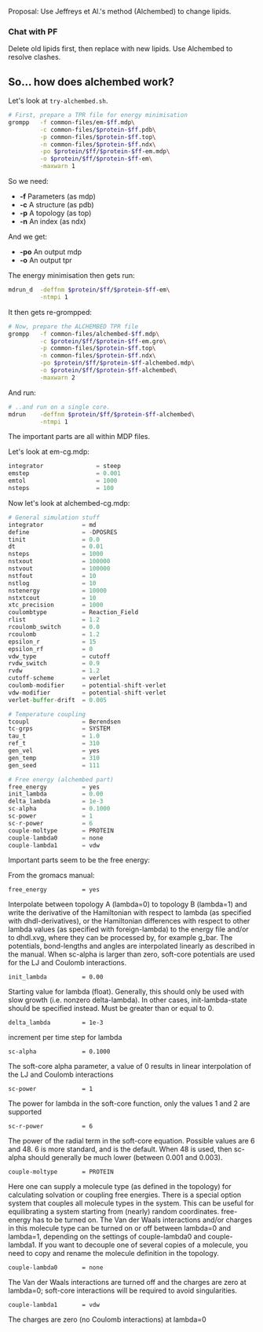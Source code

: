 Proposal: Use Jeffreys et Al.'s method (Alchembed) to change lipids.

### Chat with PF

Delete old lipids first, then replace with new lipids. Use Alchembed to resolve clashes.

So... how does alchembed work?
------------------------------

Let's look at `try-alchembed.sh`. 

```bash
# First, prepare a TPR file for energy minimisation
grompp   -f common-files/em-$ff.mdp\
         -c common-files/$protein-$ff.pdb\
         -p common-files/$protein-$ff.top\
         -n common-files/$protein-$ff.ndx\
         -po $protein/$ff/$protein-$ff-em.mdp\
         -o $protein/$ff/$protein-$ff-em\
         -maxwarn 1
```

So we need:

- **-f** Parameters (as mdp)
- **-c** A structure (as pdb)
- **-p** A topology (as top)
- **-n** An index (as ndx)

And we get:

- **-po** An output mdp
- **-o** An output tpr

The energy minimisation then gets run:

```bash
mdrun_d  -deffnm $protein/$ff/$protein-$ff-em\
         -ntmpi 1
```

It then gets re-grompped:

```bash
# Now, prepare the ALCHEMBED TPR file
grompp   -f common-files/alchembed-$ff.mdp\
         -c $protein/$ff/$protein-$ff-em.gro\
         -p common-files/$protein-$ff.top\
         -n common-files/$protein-$ff.ndx\
         -po $protein/$ff/$protein-$ff-alchembed.mdp\
         -o $protein/$ff/$protein-$ff-alchembed\
         -maxwarn 2
```

And run:

```bash
# ..and run on a single core. 
mdrun    -deffnm $protein/$ff/$protein-$ff-alchembed\
         -ntmpi 1
```

The important parts are all within MDP files.

Let's look at em-cg.mdp:

```python
integrator               = steep
emstep                   = 0.001
emtol                    = 1000
nsteps                   = 100
```

Now let's look at alchembed-cg.mdp:

```python
# General simulation stuff
integrator           = md           
define               = -DPOSRES
tinit                = 0.0          
dt                   = 0.01
nsteps               = 1000
nstxout              = 100000
nstvout              = 100000
nstfout              = 10
nstlog               = 10
nstenergy            = 10000
nstxtcout            = 10
xtc_precision        = 1000
coulombtype          = Reaction_Field
rlist                = 1.2
rcoulomb_switch      = 0.0  
rcoulomb             = 1.2
epsilon_r            = 15
epsilon_rf           = 0   
vdw_type             = cutoff 
rvdw_switch          = 0.9
rvdw                 = 1.2
cutoff-scheme        = verlet
coulomb-modifier     = potential-shift-verlet
vdw-modifier         = potential-shift-verlet
verlet-buffer-drift  = 0.005

# Temperature coupling
tcoupl               = Berendsen
tc-grps              = SYSTEM
tau_t                = 1.0 
ref_t                = 310 
gen_vel              = yes
gen_temp             = 310
gen_seed             = 111

# Free energy (alchembed part)
free_energy          = yes
init_lambda          = 0.00
delta_lambda         = 1e-3
sc-alpha             = 0.1000
sc-power             = 1
sc-r-power           = 6
couple-moltype       = PROTEIN
couple-lambda0       = none
couple-lambda1       = vdw
```

Important parts seem to be the free energy:

From the gromacs manual:

`free_energy          = yes`

Interpolate between topology A (lambda=0) to topology B (lambda=1) and write the derivative of the Hamiltonian with respect to lambda (as specified with dhdl-derivatives), or the Hamiltonian differences with respect to other lambda values (as specified with foreign-lambda) to the energy file and/or to dhdl.xvg, where they can be processed by, for example g_bar. The potentials, bond-lengths and angles are interpolated linearly as described in the manual. When sc-alpha is larger than zero, soft-core potentials are used for the LJ and Coulomb interactions.

`init_lambda          = 0.00`

Starting value for lambda (float). Generally, this should only be used with slow growth (i.e. nonzero delta-lambda). In other cases, init-lambda-state should be specified instead. Must be greater than or equal to 0.

`delta_lambda         = 1e-3`

increment per time step for lambda

`sc-alpha             = 0.1000`

The soft-core alpha parameter, a value of 0 results in linear interpolation of the LJ and Coulomb interactions

`sc-power             = 1`

The power for lambda in the soft-core function, only the values 1 and 2 are supported

`sc-r-power           = 6`

The power of the radial term in the soft-core equation. Possible values are 6 and 48. 6 is more standard, and is the default. When 48 is used, then sc-alpha should generally be much lower (between 0.001 and 0.003).

`couple-moltype       = PROTEIN`

Here one can supply a molecule type (as defined in the topology) for calculating solvation or coupling free energies. There is a special option system that couples all molecule types in the system. This can be useful for equilibrating a system starting from (nearly) random coordinates. free-energy has to be turned on. The Van der Waals interactions and/or charges in this molecule type can be turned on or off between lambda=0 and lambda=1, depending on the settings of couple-lambda0 and couple-lambda1. If you want to decouple one of several copies of a molecule, you need to copy and rename the molecule definition in the topology.

`couple-lambda0       = none`

The Van der Waals interactions are turned off and the charges are zero at lambda=0; soft-core interactions will be required to avoid singularities.

`couple-lambda1       = vdw`

The charges are zero (no Coulomb interactions) at lambda=0